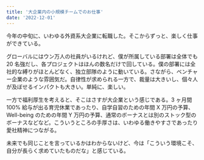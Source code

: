 ```yaml
---
title: '大企業内の小規模チームでのお仕事'
date: '2022-12-01'
---
```


今年の中旬に、いわゆる外資系大企業に転職した。そこからずっと、楽しく仕事ができている。

グローバルにはウン万人の社員がいるけれど、僕が所属している部署は全体でも 20 名強だし、各プロジェクトはほんの数名だけで回している。僕の部署には全社的な縛りがほとんどなく、独立部隊のように動いている。さながら、ベンチャー企業のような雰囲気だ。自律性が求められる一方で、裁量は大きいし、個々人が及ぼせるインパクトも大きい。単純に、楽しい。

一方で福利厚生を考えると、そこはさすが大企業という感じである。3 ヶ月間 100% 給与が出る育児休業であったり、自学自習のための年間 X 万円の予算、Well-being のための年間 Y 万円の予算、通常のボーナスとは別のストック型のボーナスなどなど。こういうところの手厚さは、いわゆる働きやすさであったり愛社精神につながる。

未来でも同じことを言っているかはわからないけど、今は「こういう環境こそ、自分が長らく求めていたものだな」と感じている。
